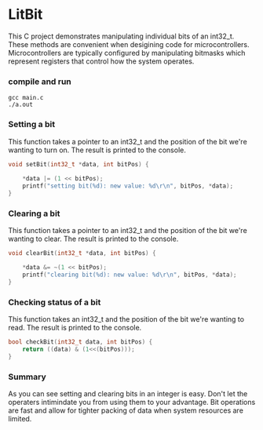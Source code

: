 
# LitBit
This C project demonstrates manipulating individual bits of an int32_t. These methods are convenient when desigining code for microcontrollers. Microcontrollers are typically configured by manipulating bitmasks which represent registers that control how the system operates.

### compile and run
```console
gcc main.c
./a.out
```



### Setting a bit
This function takes a pointer to an int32_t and the position of the bit we're wanting to turn on. The result is printed to the console.

```c
void setBit(int32_t *data, int bitPos) {
    
    *data |= (1 << bitPos);
    printf("setting bit(%d): new value: %d\r\n", bitPos, *data); 
}
```

### Clearing a bit
This function takes a pointer to an int32_t and the position of the bit we're wanting to clear. The result is printed to the console.

```c
void clearBit(int32_t *data, int bitPos) {

    *data &= ~(1 << bitPos);
    printf("clearing bit(%d): new value: %d\r\n", bitPos, *data);
}
```

### Checking status of a bit
This function takes an int32_t and the position of the bit we're wanting to read. The result is printed to the console.

```c
bool checkBit(int32_t data, int bitPos) {
    return ((data) & (1<<(bitPos)));
}
```

### Summary
As you can see setting and clearing bits in an integer is easy. Don't let the operaters intimindate you from using them to your advantage. Bit operations are fast and allow for tighter packing of data when system resources are limited.
